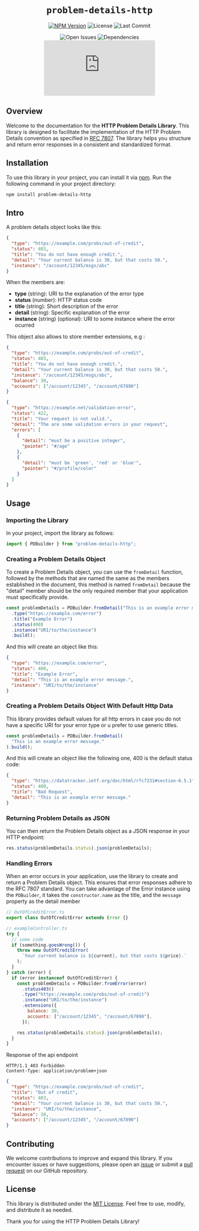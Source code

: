 <div align="center" >

# `problem-details-http`

[![NPM Version](https://badgen.net/npm/v/problem-details-http?color=red)](https://www.npmjs.com/package/problem-details-http)
![License](https://badgen.net/npm/license/problem-details-http?color=yellow)
![Last Commit](https://badgen.net/github/last-commit/carlosupreme/problem-details-http/main?color=blue&icon=github)

![Open Issues](https://badgen.net/github/open-issues/carlosupreme/problem-details-http?color=green&icon=github)
![Dependencies](https://badgen.net/badge/dependencies/none/green)
[![GZIP Size](https://img.badgesize.io/https://unpkg.com/problem-details-http@latest/dist/index.js?compression=gzip)](https://unpkg.com/problem-details-http@latest/dist/index.js)
</div>


## Overview

Welcome to the documentation for the **HTTP Problem Details Library**. This library is designed to facilitate the implementation of the HTTP Problem Details convention as specified in [RFC 7807](https://tools.ietf.org/html/rfc7807). The library helps you structure and return error responses in a consistent and standardized format.

## Installation

To use this library in your project, you can install it via [npm](https://www.npmjs.com/). Run the following command in your project directory:

```bash
npm install problem-details-http
```

## Intro

A problem details object looks like this:

```json
{
  "type": "https://example.com/probs/out-of-credit",
  "status": 403,
  "title": "You do not have enough credit.",
  "detail": "Your current balance is 30, but that costs 50.",
  "instance": "/account/12345/msgs/abc"
}
```

When the members are:

- **type** (string): URI to the explanation of the error type
- **status** (number): HTTP status code
- **title** (string): Short description of the error
- **detail** (string): Specific explanation of the error
- **instance** (string) (optional): URI to some instance where the error ocurred

This object also allows to store member extensions, e.g :

```json
{
  "type": "https://example.com/probs/out-of-credit",
  "status": 403,
  "title": "You do not have enough credit.",
  "detail": "Your current balance is 30, but that costs 50.",
  "instance": "/account/12345/msgs/abc",
  "balance": 30,
  "accounts": ["/account/12345", "/account/67890"]
}
```

```json
{
  "type": "https://example.net/validation-error",
  "status": 422,
  "title": "Your request is not valid.",
  "detail": "The are some validation errors in your request",
  "errors": [
    {
      "detail": "must be a positive integer",
      "pointer": "#/age"
    },
    {
      "detail": "must be 'green', 'red' or 'blue'",
      "pointer": "#/profile/color"
    }
  ]
}
```

## Usage

### Importing the Library

In your project, import the library as follows:

```js
import { PDBuilder } from "problem-details-http";
```

### Creating a Problem Details Object

To create a Problem Details object, you can use the `fromDetail` function, followed by the methods that are named the same as the members established in the document, this method is named `fromDetail` because the "detail" member should be the only required member that your application must specifically provide.

```js
const problemDetails = PDBuilder.fromDetail("This is an example error message.")
  .type("https://example.com/error")
  .title("Example Error")
  .status(400)
  .instance("URI/to/the/instance")
  .build();
```

And this will create an object like this:

```json
{
  "type": "https://example.com/error",
  "status": 400,
  "title": "Example Error",
  "detail": "This is an example error message.",
  "instance": "URI/to/the/instance"
}
```

### Creating a Problem Details Object With Default Http Data

This library provides default values for all http errors in case you do not have a specific URI for your error type or u prefer to use generic titles.

```js
const problemDetails = PDBuilder.fromDetail(
  "This is an example error message."
).build();
```

And this will create an object like the following one, 400 is the default status code:

```json
{
  "type": "https://datatracker.ietf.org/doc/html/rfc7231#section-6.5.1",
  "status": 400,
  "title": "Bad Request",
  "detail": "This is an example error message."
}
```

### Returning Problem Details as JSON

You can then return the Problem Details object as a JSON response in your HTTP endpoint:

```js
res.status(problemDetails.status).json(problemDetails);
```

### Handling Errors

When an error occurs in your application, use the library to create and return a Problem Details object. This ensures that error responses adhere to the RFC 7807 standard. You can take advantage of the Error instance using the `PDBuilder`, it takes the `constructor.name` as the title, and the `message` property as the detail member

```js
// OutOfCreditError.ts
export class OutOfCreditError extends Error {}
```

```js
// exampleController.ts
try {
  // some code
  if (something.goesWrong()) {
    throw new OutOfCreditError(
      `Your current balance is ${current}, but that costs ${price}.`
    );
  }
} catch (error) {
  if (error instanceof OutOfCreditError) {
    const problemDetails = PDBuilder.fromError(error)
      .status403()
      .type("https://example.com/probs/out-of-credit")
      .instance("URI/to/the/instance")
      .extensions({
        balance: 30,
        accounts: ["/account/12345", "/account/67890"],
      });

    res.status(problemDetails.status).json(problemDetails);
  }
}
```

Response of the api endpoint

```
HTTP/1.1 403 Forbidden
Content-Type: application/problem+json
```

```json
{
  "type": "https://example.com/probs/out-of-credit",
  "title": "Out of credit",
  "status": 403,
  "detail": "Your current balance is 30, but that costs 50.",
  "instance": "URI/to/the/instance",
  "balance": 30,
  "accounts": ["/account/12345", "/account/67890"]
}
```

## Contributing

We welcome contributions to improve and expand this library. If you encounter issues or have suggestions, please open an [issue](https://github.com/carlosupreme/problem-details-http/issues) or submit a [pull request](https://github.com/carlosupreme/problem-details-http/pulls) on our GitHub repository.

## License

This library is distributed under the [MIT License](LICENSE). Feel free to use, modify, and distribute it as needed.

Thank you for using the HTTP Problem Details Library!
